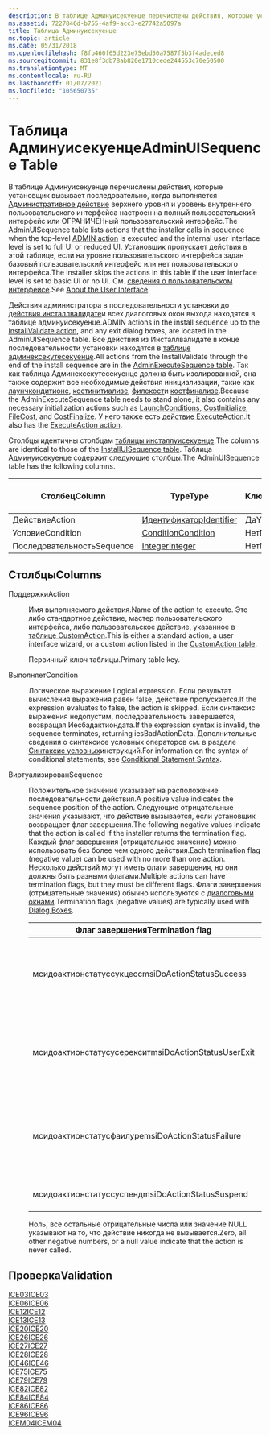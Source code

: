 ```yaml
---
description: В таблице Админуисекуенце перечислены действия, которые установщик вызывает последовательно, когда выполняется АДМИНИСТРАТИВное действие верхнего уровня и уровень внутреннего пользовательского интерфейса настроен на полный пользовательский интерфейс или ограниченный пользовательский интерфейс.
ms.assetid: 7227846d-b755-4af9-acc3-e27742a5097a
title: Таблица Админуисекуенце
ms.topic: article
ms.date: 05/31/2018
ms.openlocfilehash: f8fb460f65d223e75ebd50a7587f5b3f4adeced8
ms.sourcegitcommit: 831e8f3db78ab820e1710cede244553c70e50500
ms.translationtype: MT
ms.contentlocale: ru-RU
ms.lasthandoff: 01/07/2021
ms.locfileid: "105650735"
---
```

# <a name="adminuisequence-table"></a><span data-ttu-id="5f496-103">Таблица Админуисекуенце</span><span class="sxs-lookup"><span data-stu-id="5f496-103">AdminUISequence Table</span></span>

<span data-ttu-id="5f496-104">В таблице Админуисекуенце перечислены действия, которые установщик вызывает последовательно, когда выполняется [Административное действие](admin-action.md) верхнего уровня и уровень внутреннего пользовательского интерфейса настроен на полный пользовательский интерфейс или ОГРАНИЧЕНный пользовательский интерфейс.</span><span class="sxs-lookup"><span data-stu-id="5f496-104">The AdminUISequence table lists actions that the installer calls in sequence when the top-level [ADMIN action](admin-action.md) is executed and the internal user interface level is set to full UI or reduced UI.</span></span> <span data-ttu-id="5f496-105">Установщик пропускает действия в этой таблице, если на уровне пользовательского интерфейса задан базовый пользовательский интерфейс или нет пользовательского интерфейса.</span><span class="sxs-lookup"><span data-stu-id="5f496-105">The installer skips the actions in this table if the user interface level is set to basic UI or no UI.</span></span> <span data-ttu-id="5f496-106">См. [сведения о пользовательском интерфейсе](about-the-user-interface.md).</span><span class="sxs-lookup"><span data-stu-id="5f496-106">See [About the User Interface](about-the-user-interface.md).</span></span>

<span data-ttu-id="5f496-107">Действия администратора в последовательности установки до [действия инсталлвалидате](installvalidate-action.md)и всех диалоговых окон выхода находятся в таблице админуисекуенце.</span><span class="sxs-lookup"><span data-stu-id="5f496-107">ADMIN actions in the install sequence up to the [InstallValidate action](installvalidate-action.md), and any exit dialog boxes, are located in the AdminUISequence table.</span></span> <span data-ttu-id="5f496-108">Все действия из Инсталлвалидате в конце последовательности установки находятся в [таблице админексекутесекуенце](adminexecutesequence-table.md).</span><span class="sxs-lookup"><span data-stu-id="5f496-108">All actions from the InstallValidate through the end of the install sequence are in the [AdminExecuteSequence table](adminexecutesequence-table.md).</span></span> <span data-ttu-id="5f496-109">Так как таблица Админексекутесекуенце должна быть изолированной, она также содержит все необходимые действия инициализации, такие как [лаунчкондитионс](launchconditions-action.md), [костинитиализе](costinitialize-action.md), [филекост](filecost-action.md)и [костфинализе](costfinalize-action.md).</span><span class="sxs-lookup"><span data-stu-id="5f496-109">Because the AdminExecuteSequence table needs to stand alone, it also contains any necessary initialization actions such as [LaunchConditions](launchconditions-action.md), [CostInitialize](costinitialize-action.md), [FileCost](filecost-action.md), and [CostFinalize](costfinalize-action.md).</span></span> <span data-ttu-id="5f496-110">У него также есть [действие ExecuteAction](executeaction-action.md).</span><span class="sxs-lookup"><span data-stu-id="5f496-110">It also has the [ExecuteAction action](executeaction-action.md).</span></span>

<span data-ttu-id="5f496-111">Столбцы идентичны столбцам [таблицы инсталлуисекуенце](installuisequence-table.md).</span><span class="sxs-lookup"><span data-stu-id="5f496-111">The columns are identical to those of the [InstallUISequence table](installuisequence-table.md).</span></span> <span data-ttu-id="5f496-112">Таблица Админуисекуенце содержит следующие столбцы.</span><span class="sxs-lookup"><span data-stu-id="5f496-112">The AdminUISequence table has the following columns.</span></span>



| <span data-ttu-id="5f496-113">Столбец</span><span class="sxs-lookup"><span data-stu-id="5f496-113">Column</span></span>    | <span data-ttu-id="5f496-114">Type</span><span class="sxs-lookup"><span data-stu-id="5f496-114">Type</span></span>                         | <span data-ttu-id="5f496-115">Ключ</span><span class="sxs-lookup"><span data-stu-id="5f496-115">Key</span></span> | <span data-ttu-id="5f496-116">Допускает значения NULL</span><span class="sxs-lookup"><span data-stu-id="5f496-116">Nullable</span></span> |
|-----------|------------------------------|-----|----------|
| <span data-ttu-id="5f496-117">Действие</span><span class="sxs-lookup"><span data-stu-id="5f496-117">Action</span></span>    | [<span data-ttu-id="5f496-118">Идентификатор</span><span class="sxs-lookup"><span data-stu-id="5f496-118">Identifier</span></span>](identifier.md) | <span data-ttu-id="5f496-119">Да</span><span class="sxs-lookup"><span data-stu-id="5f496-119">Y</span></span>   | <span data-ttu-id="5f496-120">Нет</span><span class="sxs-lookup"><span data-stu-id="5f496-120">N</span></span>        |
| <span data-ttu-id="5f496-121">Условие</span><span class="sxs-lookup"><span data-stu-id="5f496-121">Condition</span></span> | [<span data-ttu-id="5f496-122">Condition</span><span class="sxs-lookup"><span data-stu-id="5f496-122">Condition</span></span>](condition.md)   | <span data-ttu-id="5f496-123">Нет</span><span class="sxs-lookup"><span data-stu-id="5f496-123">N</span></span>   | <span data-ttu-id="5f496-124">Да</span><span class="sxs-lookup"><span data-stu-id="5f496-124">Y</span></span>        |
| <span data-ttu-id="5f496-125">Последовательность</span><span class="sxs-lookup"><span data-stu-id="5f496-125">Sequence</span></span>  | [<span data-ttu-id="5f496-126">Integer</span><span class="sxs-lookup"><span data-stu-id="5f496-126">Integer</span></span>](integer.md)       | <span data-ttu-id="5f496-127">Нет</span><span class="sxs-lookup"><span data-stu-id="5f496-127">N</span></span>   | <span data-ttu-id="5f496-128">Да</span><span class="sxs-lookup"><span data-stu-id="5f496-128">Y</span></span>        |



 

## <a name="columns"></a><span data-ttu-id="5f496-129">Столбцы</span><span class="sxs-lookup"><span data-stu-id="5f496-129">Columns</span></span>

<dl> <dt>

<span data-ttu-id="5f496-130"><span id="Action"></span><span id="action"></span><span id="ACTION"></span>Поддержки</span><span class="sxs-lookup"><span data-stu-id="5f496-130"><span id="Action"></span><span id="action"></span><span id="ACTION"></span>Action</span></span>
</dt> <dd>

<span data-ttu-id="5f496-131">Имя выполняемого действия.</span><span class="sxs-lookup"><span data-stu-id="5f496-131">Name of the action to execute.</span></span> <span data-ttu-id="5f496-132">Это либо стандартное действие, мастер пользовательского интерфейса, либо пользовательское действие, указанное в [таблице CustomAction](customaction-table.md).</span><span class="sxs-lookup"><span data-stu-id="5f496-132">This is either a standard action, a user interface wizard, or a custom action listed in the [CustomAction table](customaction-table.md).</span></span>

<span data-ttu-id="5f496-133">Первичный ключ таблицы.</span><span class="sxs-lookup"><span data-stu-id="5f496-133">Primary table key.</span></span>

</dd> <dt>

<span data-ttu-id="5f496-134"><span id="Condition"></span><span id="condition"></span><span id="CONDITION"></span>Выполняет</span><span class="sxs-lookup"><span data-stu-id="5f496-134"><span id="Condition"></span><span id="condition"></span><span id="CONDITION"></span>Condition</span></span>
</dt> <dd>

<span data-ttu-id="5f496-135">Логическое выражение.</span><span class="sxs-lookup"><span data-stu-id="5f496-135">Logical expression.</span></span> <span data-ttu-id="5f496-136">Если результат вычисления выражения равен false, действие пропускается.</span><span class="sxs-lookup"><span data-stu-id="5f496-136">If the expression evaluates to false, the action is skipped.</span></span> <span data-ttu-id="5f496-137">Если синтаксис выражения недопустим, последовательность завершается, возвращая Иесбадактиондата.</span><span class="sxs-lookup"><span data-stu-id="5f496-137">If the expression syntax is invalid, the sequence terminates, returning iesBadActionData.</span></span> <span data-ttu-id="5f496-138">Дополнительные сведения о синтаксисе условных операторов см. в разделе [Синтаксис условных](conditional-statement-syntax.md)инструкций.</span><span class="sxs-lookup"><span data-stu-id="5f496-138">For information on the syntax of conditional statements, see [Conditional Statement Syntax](conditional-statement-syntax.md).</span></span>

</dd> <dt>

<span data-ttu-id="5f496-139"><span id="Sequence"></span><span id="sequence"></span><span id="SEQUENCE"></span>Виртуализирован</span><span class="sxs-lookup"><span data-stu-id="5f496-139"><span id="Sequence"></span><span id="sequence"></span><span id="SEQUENCE"></span>Sequence</span></span>
</dt> <dd>

<span data-ttu-id="5f496-140">Положительное значение указывает на расположение последовательности действия.</span><span class="sxs-lookup"><span data-stu-id="5f496-140">A positive value indicates the sequence position of the action.</span></span> <span data-ttu-id="5f496-141">Следующие отрицательные значения указывают, что действие вызывается, если установщик возвращает флаг завершения.</span><span class="sxs-lookup"><span data-stu-id="5f496-141">The following negative values indicate that the action is called if the installer returns the termination flag.</span></span> <span data-ttu-id="5f496-142">Каждый флаг завершения (отрицательное значение) можно использовать без более чем одного действия.</span><span class="sxs-lookup"><span data-stu-id="5f496-142">Each termination flag (negative value) can be used with no more than one action.</span></span> <span data-ttu-id="5f496-143">Несколько действий могут иметь флаги завершения, но они должны быть разными флагами.</span><span class="sxs-lookup"><span data-stu-id="5f496-143">Multiple actions can have termination flags, but they must be different flags.</span></span> <span data-ttu-id="5f496-144">Флаги завершения (отрицательные значения) обычно используются с [диалоговыми окнами](dialog-boxes.md).</span><span class="sxs-lookup"><span data-stu-id="5f496-144">Termination flags (negative values) are typically used with [Dialog Boxes](dialog-boxes.md).</span></span>



| <span data-ttu-id="5f496-145">Флаг завершения</span><span class="sxs-lookup"><span data-stu-id="5f496-145">Termination flag</span></span>          | <span data-ttu-id="5f496-146">Значение</span><span class="sxs-lookup"><span data-stu-id="5f496-146">Value</span></span> | <span data-ttu-id="5f496-147">Описание</span><span class="sxs-lookup"><span data-stu-id="5f496-147">Description</span></span>                                                                          |
|---------------------------|-------|--------------------------------------------------------------------------------------|
| <span data-ttu-id="5f496-148">мсидоактионстатуссукцесс</span><span class="sxs-lookup"><span data-stu-id="5f496-148">msiDoActionStatusSuccess</span></span>  | <span data-ttu-id="5f496-149">-1</span><span class="sxs-lookup"><span data-stu-id="5f496-149">-1</span></span>    | <span data-ttu-id="5f496-150">Успешное завершение.</span><span class="sxs-lookup"><span data-stu-id="5f496-150">Successful completion.</span></span> <span data-ttu-id="5f496-151">Используется с диалоговыми окнами [выхода](exit-dialog.md) .</span><span class="sxs-lookup"><span data-stu-id="5f496-151">Used with [Exit](exit-dialog.md) dialog boxes.</span></span>               |
| <span data-ttu-id="5f496-152">мсидоактионстатусусерексит</span><span class="sxs-lookup"><span data-stu-id="5f496-152">msiDoActionStatusUserExit</span></span> | <span data-ttu-id="5f496-153">-2</span><span class="sxs-lookup"><span data-stu-id="5f496-153">-2</span></span>    | <span data-ttu-id="5f496-154">Пользователь завершает установку.</span><span class="sxs-lookup"><span data-stu-id="5f496-154">User terminates install.</span></span> <span data-ttu-id="5f496-155">Используется с диалоговыми окнами [усерексит](userexit-dialog.md) .</span><span class="sxs-lookup"><span data-stu-id="5f496-155">Used with [UserExit](userexit-dialog.md) dialog boxes.</span></span>     |
| <span data-ttu-id="5f496-156">мсидоактионстатусфаилуре</span><span class="sxs-lookup"><span data-stu-id="5f496-156">msiDoActionStatusFailure</span></span>  | <span data-ttu-id="5f496-157">–3</span><span class="sxs-lookup"><span data-stu-id="5f496-157">-3</span></span>    | <span data-ttu-id="5f496-158">Неустранимое завершение работы.</span><span class="sxs-lookup"><span data-stu-id="5f496-158">Fatal exit terminates.</span></span> <span data-ttu-id="5f496-159">Используется с диалоговыми окнами [FatalError](fatalerror-dialog.md) .</span><span class="sxs-lookup"><span data-stu-id="5f496-159">Used with a [FatalError](fatalerror-dialog.md) dialog boxes.</span></span> |
| <span data-ttu-id="5f496-160">мсидоактионстатуссуспенд</span><span class="sxs-lookup"><span data-stu-id="5f496-160">msiDoActionStatusSuspend</span></span>  | <span data-ttu-id="5f496-161">–4</span><span class="sxs-lookup"><span data-stu-id="5f496-161">-4</span></span>    | <span data-ttu-id="5f496-162">Установка приостановлена.</span><span class="sxs-lookup"><span data-stu-id="5f496-162">Install is suspended.</span></span>                                                                |



 

<span data-ttu-id="5f496-163">Ноль, все остальные отрицательные числа или значение NULL указывают на то, что действие никогда не вызывается.</span><span class="sxs-lookup"><span data-stu-id="5f496-163">Zero, all other negative numbers, or a null value indicate that the action is never called.</span></span>

</dd> </dl>

## <a name="validation"></a><span data-ttu-id="5f496-164">Проверка</span><span class="sxs-lookup"><span data-stu-id="5f496-164">Validation</span></span>

<dl>

[<span data-ttu-id="5f496-165">ICE03</span><span class="sxs-lookup"><span data-stu-id="5f496-165">ICE03</span></span>](ice03.md)  
[<span data-ttu-id="5f496-166">ICE06</span><span class="sxs-lookup"><span data-stu-id="5f496-166">ICE06</span></span>](ice06.md)  
[<span data-ttu-id="5f496-167">ICE12</span><span class="sxs-lookup"><span data-stu-id="5f496-167">ICE12</span></span>](ice12.md)  
[<span data-ttu-id="5f496-168">ICE13</span><span class="sxs-lookup"><span data-stu-id="5f496-168">ICE13</span></span>](ice13.md)  
[<span data-ttu-id="5f496-169">ICE20</span><span class="sxs-lookup"><span data-stu-id="5f496-169">ICE20</span></span>](ice20.md)  
[<span data-ttu-id="5f496-170">ICE26</span><span class="sxs-lookup"><span data-stu-id="5f496-170">ICE26</span></span>](ice26.md)  
[<span data-ttu-id="5f496-171">ICE27</span><span class="sxs-lookup"><span data-stu-id="5f496-171">ICE27</span></span>](ice27.md)  
[<span data-ttu-id="5f496-172">ICE28</span><span class="sxs-lookup"><span data-stu-id="5f496-172">ICE28</span></span>](ice28.md)  
[<span data-ttu-id="5f496-173">ICE46</span><span class="sxs-lookup"><span data-stu-id="5f496-173">ICE46</span></span>](ice46.md)  
[<span data-ttu-id="5f496-174">ICE75</span><span class="sxs-lookup"><span data-stu-id="5f496-174">ICE75</span></span>](ice75.md)  
[<span data-ttu-id="5f496-175">ICE79</span><span class="sxs-lookup"><span data-stu-id="5f496-175">ICE79</span></span>](ice79.md)  
[<span data-ttu-id="5f496-176">ICE82</span><span class="sxs-lookup"><span data-stu-id="5f496-176">ICE82</span></span>](ice82.md)  
[<span data-ttu-id="5f496-177">ICE84</span><span class="sxs-lookup"><span data-stu-id="5f496-177">ICE84</span></span>](ice84.md)  
[<span data-ttu-id="5f496-178">ICE86</span><span class="sxs-lookup"><span data-stu-id="5f496-178">ICE86</span></span>](ice86.md)  
[<span data-ttu-id="5f496-179">ICE96</span><span class="sxs-lookup"><span data-stu-id="5f496-179">ICE96</span></span>](ice96.md)  
[<span data-ttu-id="5f496-180">ICEM04</span><span class="sxs-lookup"><span data-stu-id="5f496-180">ICEM04</span></span>](icem04.md)  
</dl>

 

 



